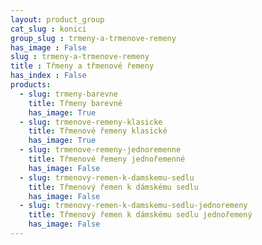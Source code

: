 ```yaml
---
layout: product_group
cat_slug : konici
group_slug : trmeny-a-trmenove-remeny
has_image : False
slug : trmeny-a-trmenove-remeny
title : Třmeny a třmenové řemeny
has_index : False
products:
  - slug: trmeny-barevne
    title: Třmeny barevné
    has_image: True
  - slug: trmenove-remeny-klasicke
    title: Třmenové řemeny klasické
    has_image: True
  - slug: trmenove-remeny-jednoremenne
    title: Třmenové řemeny jednořemenné
    has_image: False
  - slug: trmenovy-remen-k-damskemu-sedlu
    title: Třmenový řemen k dámskému sedlu
    has_image: False
  - slug: trmenovy-remen-k-damskemu-sedlu-jednoremeny
    title: Třmenový řemen k dámskému sedlu jednořemený
    has_image: False
---
```


